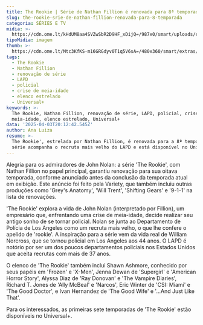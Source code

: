 ```yaml
---
title: The Rookie | Série de Nathan Fillion é renovada para 8ª temporada
slug: the-rookie-srie-de-nathan-fillion-renovada-para-8-temporada
categoria: SÉRIES E TV
midia: >-
  https://cdn.ome.lt/kHdUM8aa4SVZwSbR2D9HF_xDijQ=/987x0/smart/uploads/conteudo/fotos/the-rookie-renovada.png
tipoMidia: imagem
thumb: >-
  https://cdn.ome.lt/Mtc3KfKS-m16GRGdyv0T1q5V6sA=/480x360/smart/extras/conteudos/rookie.webp
tags:
  - The Rookie
  - Nathan Fillion
  - renovação de série
  - LAPD
  - policial
  - crise de meia-idade
  - elenco estrelado
  - Universal+
keywords: >-
  The Rookie, Nathan Fillion, renovação de série, LAPD, policial, crise de
  meia-idade, elenco estrelado, Universal+
data: '2025-04-03T20:12:42.545Z'
author: Ana Luiza
resumo: >-
  The Rookie', estrelada por Nathan Fillion, é renovada para a 8ª temporada. A
  série acompanha o recruta mais velho do LAPD e está disponível no Universal+.
---
```


Alegria para os admiradores de John Nolan: a série 'The Rookie', com Nathan Fillion no papel principal, garantiu renovação para sua oitava temporada, conforme anunciado antes da conclusão da temporada atual em exibição. Este anúncio foi feito pela Variety, que também incluiu outras produções como 'Grey's Anatomy', 'Will Trent', 'Shifting Gears' e '9-1-1' na lista de renovações.

'The Rookie' explora a vida de John Nolan (interpretado por Fillion), um empresário que, enfrentando uma crise de meia-idade, decide realizar seu antigo sonho de se tornar policial. Nolan se junta ao Departamento de Polícia de Los Angeles como um recruta mais velho, o que lhe confere o apelido de 'rookie'. A inspiração para a série vem da vida real de William Norcross, que se tornou policial em Los Angeles aos 44 anos. O LAPD é notório por ser um dos poucos departamentos policiais nos Estados Unidos que aceita recrutas com mais de 37 anos.

O elenco de 'The Rookie' também inclui Shawn Ashmore, conhecido por seus papéis em 'Frozen' e 'X-Men', Jenna Dewan de 'Supergirl' e 'American Horror Story', Alyssa Diaz de 'Ray Donovan' e 'The Vampire Diaries', Richard T. Jones de 'Ally McBeal' e 'Narcos', Eric Winter de 'CSI: Miami' e 'The Good Doctor', e Ivan Hernandez de 'The Good Wife' e '...And Just Like That'.

Para os interessados, as primeiras sete temporadas de 'The Rookie' estão disponíveis no Universal+.
